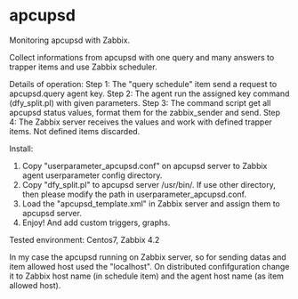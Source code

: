 # apcupsd
Monitoring apcupsd with Zabbix.

Collect informations from apcupsd with one query and many answers to trapper items and use Zabbix scheduler.

Details of operation:
Step 1: The "query schedule" item send a request to apcupsd.query agent key.
Step 2: The agent run the assigned key command (dfy_split.pl) with given parameters.
Step 3: The command script get all apcupsd status values, format them for the zabbix_sender and send.
Step 4: The Zabbix server receives the values and work with defined trapper items. Not defined items discarded.

Install:
1. Copy "userparameter_apcupsd.conf" on apcupsd server to Zabbix agent userparameter config directory.
2. Copy "dfy_split.pl" to apcupsd server /usr/bin/. If use other directory, then please modify the path in userparameter_apcupsd.conf.
3. Load the "apcupsd_template.xml" in Zabbix server and assign them to apcupsd server.
4. Enjoy! And add custom triggers, graphs.

Tested environment:
Centos7, Zabbix 4.2

In my case the apcupsd running on Zabbix server, so for sending datas and item allowed host used the "localhost". 
On distributed confifguration change it to Zabbix host name (in schedule item) and the agent host name (as item allowed host).
